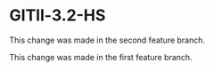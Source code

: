 # GITll-3.2-HS

This change was made in the second feature branch.

This change was made in the first feature branch.